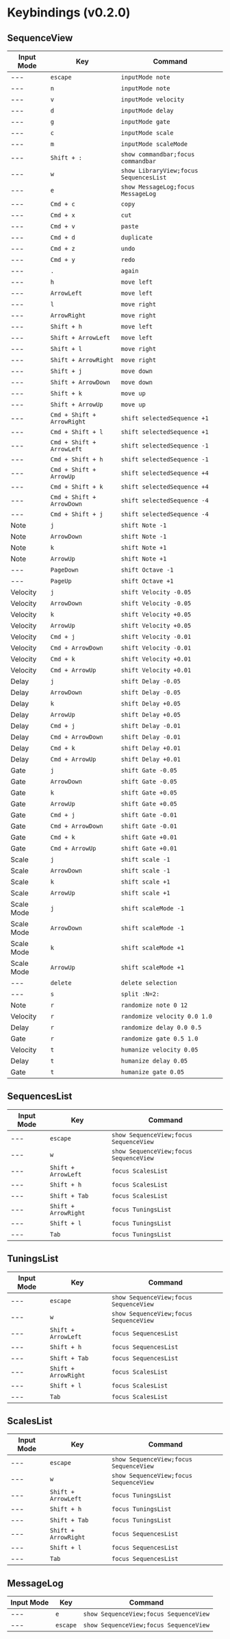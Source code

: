 # Keybindings (v0.2.0)

## SequenceView

| Input Mode | Key | Command |
|------------|-----|--------|
| --- | `escape` | `inputMode note` |
| --- | `n` | `inputMode note` |
| --- | `v` | `inputMode velocity` |
| --- | `d` | `inputMode delay` |
| --- | `g` | `inputMode gate` |
| --- | `c` | `inputMode scale` |
| --- | `m` | `inputMode scaleMode` |
| --- | `Shift + :` | `show commandbar;focus commandbar` |
| --- | `w` | `show LibraryView;focus SequencesList` |
| --- | `e` | `show MessageLog;focus MessageLog` |
| --- | `Cmd + c` | `copy` |
| --- | `Cmd + x` | `cut` |
| --- | `Cmd + v` | `paste` |
| --- | `Cmd + d` | `duplicate` |
| --- | `Cmd + z` | `undo` |
| --- | `Cmd + y` | `redo` |
| --- | `.` | `again` |
| --- | `h` | `move left` |
| --- | `ArrowLeft` | `move left` |
| --- | `l` | `move right` |
| --- | `ArrowRight` | `move right` |
| --- | `Shift + h` | `move left` |
| --- | `Shift + ArrowLeft` | `move left` |
| --- | `Shift + l` | `move right` |
| --- | `Shift + ArrowRight` | `move right` |
| --- | `Shift + j` | `move down` |
| --- | `Shift + ArrowDown` | `move down` |
| --- | `Shift + k` | `move up` |
| --- | `Shift + ArrowUp` | `move up` |
| --- | `Cmd + Shift + ArrowRight` | `shift selectedSequence +1` |
| --- | `Cmd + Shift + l` | `shift selectedSequence +1` |
| --- | `Cmd + Shift + ArrowLeft` | `shift selectedSequence -1` |
| --- | `Cmd + Shift + h` | `shift selectedSequence -1` |
| --- | `Cmd + Shift + ArrowUp` | `shift selectedSequence +4` |
| --- | `Cmd + Shift + k` | `shift selectedSequence +4` |
| --- | `Cmd + Shift + ArrowDown` | `shift selectedSequence -4` |
| --- | `Cmd + Shift + j` | `shift selectedSequence -4` |
| Note | `j` | `shift Note -1` |
| Note | `ArrowDown` | `shift Note -1` |
| Note | `k` | `shift Note +1` |
| Note | `ArrowUp` | `shift Note +1` |
| --- | `PageDown` | `shift Octave -1` |
| --- | `PageUp` | `shift Octave +1` |
| Velocity | `j` | `shift Velocity -0.05` |
| Velocity | `ArrowDown` | `shift Velocity -0.05` |
| Velocity | `k` | `shift Velocity +0.05` |
| Velocity | `ArrowUp` | `shift Velocity +0.05` |
| Velocity | `Cmd + j` | `shift Velocity -0.01` |
| Velocity | `Cmd + ArrowDown` | `shift Velocity -0.01` |
| Velocity | `Cmd + k` | `shift Velocity +0.01` |
| Velocity | `Cmd + ArrowUp` | `shift Velocity +0.01` |
| Delay | `j` | `shift Delay -0.05` |
| Delay | `ArrowDown` | `shift Delay -0.05` |
| Delay | `k` | `shift Delay +0.05` |
| Delay | `ArrowUp` | `shift Delay +0.05` |
| Delay | `Cmd + j` | `shift Delay -0.01` |
| Delay | `Cmd + ArrowDown` | `shift Delay -0.01` |
| Delay | `Cmd + k` | `shift Delay +0.01` |
| Delay | `Cmd + ArrowUp` | `shift Delay +0.01` |
| Gate | `j` | `shift Gate -0.05` |
| Gate | `ArrowDown` | `shift Gate -0.05` |
| Gate | `k` | `shift Gate +0.05` |
| Gate | `ArrowUp` | `shift Gate +0.05` |
| Gate | `Cmd + j` | `shift Gate -0.01` |
| Gate | `Cmd + ArrowDown` | `shift Gate -0.01` |
| Gate | `Cmd + k` | `shift Gate +0.01` |
| Gate | `Cmd + ArrowUp` | `shift Gate +0.01` |
| Scale | `j` | `shift scale -1` |
| Scale | `ArrowDown` | `shift scale -1` |
| Scale | `k` | `shift scale +1` |
| Scale | `ArrowUp` | `shift scale +1` |
| Scale Mode | `j` | `shift scaleMode -1` |
| Scale Mode | `ArrowDown` | `shift scaleMode -1` |
| Scale Mode | `k` | `shift scaleMode +1` |
| Scale Mode | `ArrowUp` | `shift scaleMode +1` |
| --- | `delete` | `delete selection` |
| --- | `s` | `split :N=2:` |
| Note | `r` | `randomize note 0 12` |
| Velocity | `r` | `randomize velocity 0.0 1.0` |
| Delay | `r` | `randomize delay 0.0 0.5` |
| Gate | `r` | `randomize gate 0.5 1.0` |
| Velocity | `t` | `humanize velocity 0.05` |
| Delay | `t` | `humanize delay 0.05` |
| Gate | `t` | `humanize gate 0.05` |

## SequencesList

| Input Mode | Key | Command |
|------------|-----|--------|
| --- | `escape` | `show SequenceView;focus SequenceView` |
| --- | `w` | `show SequenceView;focus SequenceView` |
| --- | `Shift + ArrowLeft` | `focus ScalesList` |
| --- | `Shift + h` | `focus ScalesList` |
| --- | `Shift + Tab` | `focus ScalesList` |
| --- | `Shift + ArrowRight` | `focus TuningsList` |
| --- | `Shift + l` | `focus TuningsList` |
| --- | `Tab` | `focus TuningsList` |

## TuningsList

| Input Mode | Key | Command |
|------------|-----|--------|
| --- | `escape` | `show SequenceView;focus SequenceView` |
| --- | `w` | `show SequenceView;focus SequenceView` |
| --- | `Shift + ArrowLeft` | `focus SequencesList` |
| --- | `Shift + h` | `focus SequencesList` |
| --- | `Shift + Tab` | `focus SequencesList` |
| --- | `Shift + ArrowRight` | `focus ScalesList` |
| --- | `Shift + l` | `focus ScalesList` |
| --- | `Tab` | `focus ScalesList` |

## ScalesList

| Input Mode | Key | Command |
|------------|-----|--------|
| --- | `escape` | `show SequenceView;focus SequenceView` |
| --- | `w` | `show SequenceView;focus SequenceView` |
| --- | `Shift + ArrowLeft` | `focus TuningsList` |
| --- | `Shift + h` | `focus TuningsList` |
| --- | `Shift + Tab` | `focus TuningsList` |
| --- | `Shift + ArrowRight` | `focus SequencesList` |
| --- | `Shift + l` | `focus SequencesList` |
| --- | `Tab` | `focus SequencesList` |

## MessageLog

| Input Mode | Key | Command |
|------------|-----|--------|
| --- | `e` | `show SequenceView;focus SequenceView` |
| --- | `escape` | `show SequenceView;focus SequenceView` |

